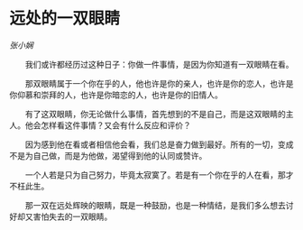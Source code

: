 # 远处的一双眼睛

*张小娴*

　　我们或许都经历过这种日子：你做一件事情，是因为你知道有一双眼睛在看。

　　那双眼睛属于一个你在乎的人，他也许是你的亲人，也许是你的恋人，也许是你仰慕和崇拜的人，也许是你暗恋的人，也许是你的旧情人。

　　有了这双眼睛，你无论做什么事情，首先想到的不是自己，而是这双眼睛的主人。他会怎样看这件事情？又会有什么反应和评价？

　　因为感到他在看或者相信他会看，我们总是奋力做到最好。所有的一切，变成不是为自己做，而是为他做，渴望得到他的认同或赞许。

　　一个人若是只为自己努力，毕竟太寂寞了。若是有一个你在乎的人在看，那才不枉此生。

　　那一双在远处辉映的眼睛，既是一种鼓励，也是一种情结，是我们多么想去讨好却又害怕失去的一双眼睛。